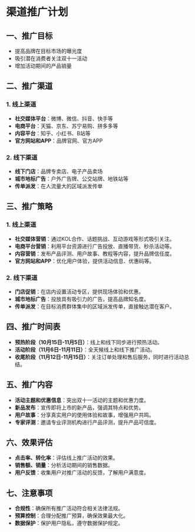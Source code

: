 # 渠道推广计划

## 一、推广目标
- 提高品牌在目标市场的曝光度
- 吸引潜在消费者关注双十一活动
- 增加活动期间的产品销量

## 二、推广渠道
### 1. 线上渠道
- **社交媒体平台**：微博、微信、抖音、快手等
- **电商平台**：天猫、京东、苏宁易购、拼多多等
- **内容平台**：知乎、小红书、B站等
- **官方网站和APP**：品牌官网、官方APP

### 2. 线下渠道
- **线下门店**：品牌专卖店、电子产品卖场
- **城市地标广告**：户外广告牌、公交站牌、地铁站等
- **传单派发**：在人流量大的区域派发传单

## 三、推广策略
### 1. 线上渠道
- **社交媒体营销**：通过KOL合作、话题挑战、互动游戏等形式吸引关注。
- **电商平台营销**：利用平台资源进行广告投放、直播带货、秒杀活动等。
- **内容营销**：发布产品评测、用户故事、教程等内容，提升品牌信任度。
- **官方网站和APP**：优化用户体验，提供活动信息、优惠码等。

### 2. 线下渠道
- **门店促销**：在店内设置活动专区，提供现场体验和优惠。
- **城市地标广告**：投放具有吸引力的广告，提高品牌知名度。
- **传单派发**：在目标消费群体集中的区域派发传单，直接触达潜在客户。

## 四、推广时间表
- **预热阶段（10月15日-11月5日）**：线上和线下同步进行预热活动。
- **活动阶段（11月6日-11月11日）**：全天候线上和线下推广活动。
- **收尾阶段（11月12日-11月15日）**：关注订单处理和售后服务，同时进行活动总结。

## 五、推广内容
- **活动主题和优惠信息**：突出双十一活动的主题和优惠力度。
- **新品发布**：宣传即将上市的新产品，强调其特点和优势。
- **用户故事**：分享真实用户的使用体验和故事，增强用户共鸣。
- **专家评测**：邀请专业评测机构进行产品评测，提升产品可信度。

## 六、效果评估
- **点击率、转化率**：评估线上推广活动的效果。
- **销售额、销量**：分析活动期间的销售数据。
- **用户反馈**：收集用户对推广活动的反馈，了解用户满意度。

## 七、注意事项
- **合规性**：确保所有推广活动符合相关法律法规。
- **预算控制**：合理分配推广预算，确保效果最大化。
- **数据保护**：保护用户隐私，遵守数据保护规定。